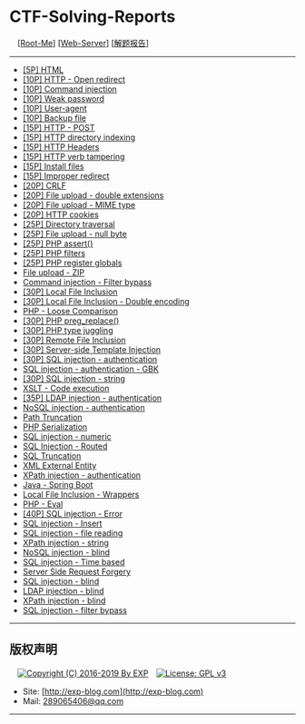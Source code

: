 # CTF-Solving-Reports
　[[Root-Me](https://www.root-me.org/)] [[Web-Server](https://www.root-me.org/en/Challenges/Web-Server/)] [[解题报告](http://exp-blog.com/2019/01/02/pid-2597/12/)]

------

- [\[5P\] HTML](https://github.com/lyy289065406/CTF-Solving-Reports/tree/master/rootme/Web-Server/%5B01%5D%20%5B5P%5D%20HTML)
- [\[10P\] HTTP - Open redirect](https://github.com/lyy289065406/CTF-Solving-Reports/tree/master/rootme/Web-Server/%5B02%5D%20%5B10P%5D%20HTTP%20-%20Open%20redirect)
- [\[10P\] Command injection](https://github.com/lyy289065406/CTF-Solving-Reports/tree/master/rootme/Web-Server/%5B03%5D%20%5B10P%5D%20Command%20injection)
- [\[10P\] Weak password](https://github.com/lyy289065406/CTF-Solving-Reports/tree/master/rootme/Web-Server/%5B04%5D%20%5B10P%5D%20Weak%20password)
- [\[10P\] User-agent](https://github.com/lyy289065406/CTF-Solving-Reports/tree/master/rootme/Web-Server/%5B05%5D%20%5B10P%5D%20User-agent)
- [\[10P\] Backup file](https://github.com/lyy289065406/CTF-Solving-Reports/tree/master/rootme/Web-Server/%5B06%5D%20%5B10P%5D%20Backup%20file)
- [\[15P\] HTTP - POST](https://github.com/lyy289065406/CTF-Solving-Reports/tree/master/rootme/Web-Server/%5B07%5D%20%5B15P%5D%20HTTP%20-%20POST)
- [\[15P\] HTTP directory indexing](https://github.com/lyy289065406/CTF-Solving-Reports/tree/master/rootme/Web-Server/%5B08%5D%20%5B15P%5D%20HTTP%20directory%20indexing)
- [\[15P\] HTTP Headers](https://github.com/lyy289065406/CTF-Solving-Reports/tree/master/rootme/Web-Server/%5B09%5D%20%5B15P%5D%20HTTP%20Headers)
- [\[15P\] HTTP verb tampering](https://github.com/lyy289065406/CTF-Solving-Reports/tree/master/rootme/Web-Server/%5B10%5D%20%5B15P%5D%20HTTP%20verb%20tampering)
- [\[15P\] Install files](https://github.com/lyy289065406/CTF-Solving-Reports/tree/master/rootme/Web-Server/%5B11%5D%20%5B15P%5D%20Install%20files)
- [\[15P\] Improper redirect](https://github.com/lyy289065406/CTF-Solving-Reports/tree/master/rootme/Web-Server/%5B12%5D%20%5B15P%5D%20Improper%20redirect)
- [\[20P\] CRLF](https://github.com/lyy289065406/CTF-Solving-Reports/tree/master/rootme/Web-Server/%5B13%5D%20%5B20P%5D%20CRLF)
- [\[20P\] File upload - double extensions](https://github.com/lyy289065406/CTF-Solving-Reports/tree/master/rootme/Web-Server/%5B14%5D%20%5B20P%5D%20File%20upload%20-%20double%20extensions)
- [\[20P\] File upload - MIME type](https://github.com/lyy289065406/CTF-Solving-Reports/tree/master/rootme/Web-Server/%5B15%5D%20%5B20P%5D%20File%20upload%20-%20MIME%20type)
- [\[20P\] HTTP cookies](https://github.com/lyy289065406/CTF-Solving-Reports/tree/master/rootme/Web-Server/%5B16%5D%20%5B20P%5D%20HTTP%20cookies)
- [\[25P\] Directory traversal](https://github.com/lyy289065406/CTF-Solving-Reports/tree/master/rootme/Web-Server/%5B17%5D%20%5B25P%5D%20Directory%20traversal)
- [\[25P\] File upload - null byte](https://github.com/lyy289065406/CTF-Solving-Reports/tree/master/rootme/Web-Server/%5B18%5D%20%5B25P%5D%20File%20upload%20-%20null%20byte)
- [\[25P\] PHP assert()](https://github.com/lyy289065406/CTF-Solving-Reports/tree/master/rootme/Web-Server/%5B19%5D%20%5B25P%5D%20PHP%20assert)
- [\[25P\] PHP filters](https://github.com/lyy289065406/CTF-Solving-Reports/tree/master/rootme/Web-Server/%5B20%5D%20%5B25P%5D%20PHP%20filters)
- [\[25P\] PHP register globals](https://github.com/lyy289065406/CTF-Solving-Reports/tree/master/rootme/Web-Server/%5B21%5D%20%5B25P%5D%20PHP%20register%20globals)
- [File upload - ZIP](#)
- [Command injection - Filter bypass](#)
- [\[30P\] Local File Inclusion](https://github.com/lyy289065406/CTF-Solving-Reports/tree/master/rootme/Web-Server/%5B24%5D%20%5B30P%5D%20Local%20File%20Inclusion)
- [\[30P\] Local File Inclusion - Double encoding](https://github.com/lyy289065406/CTF-Solving-Reports/tree/master/rootme/Web-Server/%5B25%5D%20%5B30P%5D%20Local%20File%20Inclusion%20-%20Double%20encoding)
- [PHP - Loose Comparison](#)
- [\[30P\] PHP preg_replace()](https://github.com/lyy289065406/CTF-Solving-Reports/tree/master/rootme/Web-Server/%5B27%5D%20%5B30P%5D%20PHP%20preg_replace)
- [\[30P\] PHP type juggling](https://github.com/lyy289065406/CTF-Solving-Reports/tree/master/rootme/Web-Server/%5B28%5D%20%5B30P%5D%20PHP%20type%20juggling)
- [\[30P\] Remote File Inclusion](https://github.com/lyy289065406/CTF-Solving-Reports/tree/master/rootme/Web-Server/%5B29%5D%20%5B30P%5D%20Remote%20File%20Inclusion)
- [\[30P\] Server-side Template Injection](https://github.com/lyy289065406/CTF-Solving-Reports/tree/master/rootme/Web-Server/%5B30%5D%20%5B30P%5D%20Server-side%20Template%20Injection)
- [\[30P\] SQL injection - authentication](https://github.com/lyy289065406/CTF-Solving-Reports/tree/master/rootme/Web-Server/%5B31%5D%20%5B30P%5D%20SQL%20injection%20-%20authentication)
- [SQL injection - authentication - GBK](#)
- [\[30P\] SQL injection - string](https://github.com/lyy289065406/CTF-Solving-Reports/tree/master/rootme/Web-Server/%5B33%5D%20%5B30P%5D%20SQL%20injection%20-%20string)
- [XSLT - Code execution](#)
- [\[35P\] LDAP injection - authentication](https://github.com/lyy289065406/CTF-Solving-Reports/tree/master/rootme/Web-Server/%5B35%5D%20%5B35P%5D%20LDAP%20injection%20-%20authentication)
- [NoSQL injection - authentication](#)
- [Path Truncation](#)
- [PHP Serialization](#)
- [SQL injection - numeric](#)
- [SQL Injection - Routed](#)
- [SQL Truncation](#)
- [XML External Entity](#)
- [XPath injection - authentication](#)
- [Java - Spring Boot](#)
- [Local File Inclusion - Wrappers](#)
- [PHP - Eval](#)
- [\[40P\] SQL injection - Error](https://github.com/lyy289065406/CTF-Solving-Reports/tree/master/rootme/Web-Server/%5B47%5D%20%5B40P%5D%20SQL%20injection%20-%20Error)
- [SQL injection - Insert](#)
- [SQL injection - file reading](#)
- [XPath injection - string](#)
- [NoSQL injection - blind](#)
- [SQL injection - Time based](#)
- [Server Side Request Forgery](#)
- [SQL injection - blind](#)
- [LDAP injection - blind](#)
- [XPath injection - blind](#)
- [SQL injection - filter bypass](#)

------

## 版权声明

　[![Copyright (C) 2016-2019 By EXP](https://img.shields.io/badge/Copyright%20(C)-2016~2019%20By%20EXP-blue.svg)](http://exp-blog.com)　[![License: GPL v3](https://img.shields.io/badge/License-GPL%20v3-blue.svg)](https://www.gnu.org/licenses/gpl-3.0)
  

- Site: [http://exp-blog.com](http://exp-blog.com) 
- Mail: <a href="mailto:289065406@qq.com?subject=[EXP's Github]%20Your%20Question%20（请写下您的疑问）&amp;body=What%20can%20I%20help%20you?%20（需要我提供什么帮助吗？）">289065406@qq.com</a>


------
